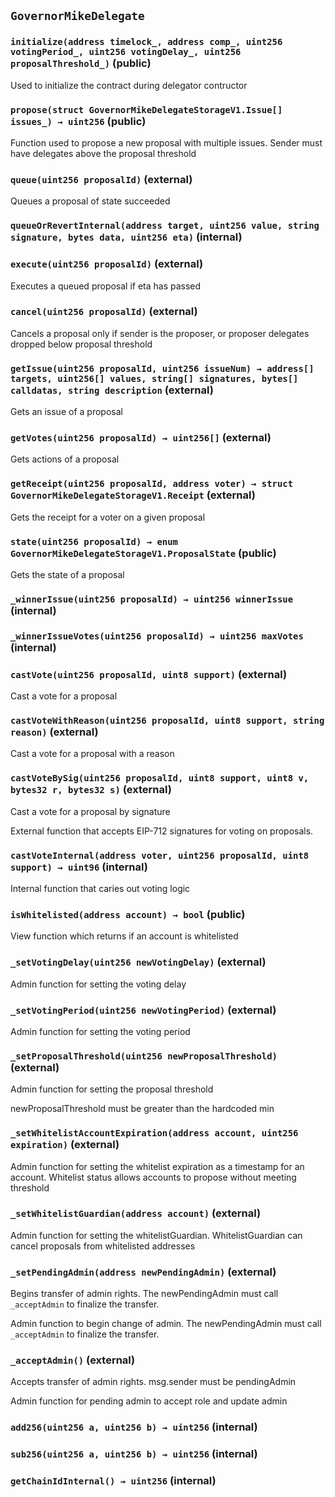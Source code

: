 ## `GovernorMikeDelegate`






### `initialize(address timelock_, address comp_, uint256 votingPeriod_, uint256 votingDelay_, uint256 proposalThreshold_)` (public)

Used to initialize the contract during delegator contructor




### `propose(struct GovernorMikeDelegateStorageV1.Issue[] issues_) → uint256` (public)

Function used to propose a new proposal with multiple issues.
Sender must have delegates above the proposal threshold




### `queue(uint256 proposalId)` (external)

Queues a proposal of state succeeded




### `queueOrRevertInternal(address target, uint256 value, string signature, bytes data, uint256 eta)` (internal)





### `execute(uint256 proposalId)` (external)

Executes a queued proposal if eta has passed




### `cancel(uint256 proposalId)` (external)

Cancels a proposal only if sender is the proposer, or proposer delegates dropped below proposal threshold




### `getIssue(uint256 proposalId, uint256 issueNum) → address[] targets, uint256[] values, string[] signatures, bytes[] calldatas, string description` (external)

Gets an issue of a proposal




### `getVotes(uint256 proposalId) → uint256[]` (external)

Gets actions of a proposal




### `getReceipt(uint256 proposalId, address voter) → struct GovernorMikeDelegateStorageV1.Receipt` (external)

Gets the receipt for a voter on a given proposal




### `state(uint256 proposalId) → enum GovernorMikeDelegateStorageV1.ProposalState` (public)

Gets the state of a proposal




### `_winnerIssue(uint256 proposalId) → uint256 winnerIssue` (internal)





### `_winnerIssueVotes(uint256 proposalId) → uint256 maxVotes` (internal)





### `castVote(uint256 proposalId, uint8 support)` (external)

Cast a vote for a proposal




### `castVoteWithReason(uint256 proposalId, uint8 support, string reason)` (external)

Cast a vote for a proposal with a reason




### `castVoteBySig(uint256 proposalId, uint8 support, uint8 v, bytes32 r, bytes32 s)` (external)

Cast a vote for a proposal by signature


External function that accepts EIP-712 signatures for voting on proposals.

### `castVoteInternal(address voter, uint256 proposalId, uint8 support) → uint96` (internal)

Internal function that caries out voting logic




### `isWhitelisted(address account) → bool` (public)

View function which returns if an account is whitelisted




### `_setVotingDelay(uint256 newVotingDelay)` (external)

Admin function for setting the voting delay




### `_setVotingPeriod(uint256 newVotingPeriod)` (external)

Admin function for setting the voting period




### `_setProposalThreshold(uint256 newProposalThreshold)` (external)

Admin function for setting the proposal threshold


newProposalThreshold must be greater than the hardcoded min


### `_setWhitelistAccountExpiration(address account, uint256 expiration)` (external)

Admin function for setting the whitelist expiration as a timestamp for an account. Whitelist status allows accounts to propose without meeting threshold




### `_setWhitelistGuardian(address account)` (external)

Admin function for setting the whitelistGuardian. WhitelistGuardian can cancel proposals from whitelisted addresses




### `_setPendingAdmin(address newPendingAdmin)` (external)

Begins transfer of admin rights. The newPendingAdmin must call `_acceptAdmin` to finalize the transfer.


Admin function to begin change of admin. The newPendingAdmin must call `_acceptAdmin` to finalize the transfer.


### `_acceptAdmin()` (external)

Accepts transfer of admin rights. msg.sender must be pendingAdmin


Admin function for pending admin to accept role and update admin

### `add256(uint256 a, uint256 b) → uint256` (internal)





### `sub256(uint256 a, uint256 b) → uint256` (internal)





### `getChainIdInternal() → uint256` (internal)






